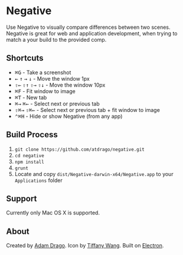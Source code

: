 # Negative

Use Negative to visually compare differences between two scenes. Negative is great for web and application development, when trying to match a your build to the provided comp.

## Shortcuts
- <kbd>&#8984;G</kbd> - Take a screenshot
- <kbd>&larr;</kbd> <kbd>&uarr;</kbd> <kbd>&rarr;</kbd> <kbd>&darr;</kbd> - Move the window 1px
- <kbd>&#8679;&larr;</kbd> <kbd>&#8679;&uarr;</kbd> <kbd>&#8679;&rarr;</kbd> <kbd>&#8679;&darr;</kbd> - Move the window 10px
- <kbd>&#8984;F</kbd> - Fit window to image
- <kbd>&#8984;T</kbd> - New tab
- <kbd>&#8984;&rarr;</kbd> <kbd>&#8984;&larr;</kbd> - Select next or previous tab
- <kbd>&#8679;&#8984;&rarr;</kbd> <kbd>&#8679;&#8984;&larr;</kbd> - Select next or previous tab + fit window to image
- <kbd>&#8963;&#8984;H</kbd> - Hide or show Negative (from any app)

## Build Process

1. `git clone https://github.com/atdrago/negative.git`
2. `cd negative`
3. `npm install`
4. `grunt`
5. Locate and copy `dist/Negative-darwin-x64/Negative.app` to your `Applications` folder

## Support
Currently only Mac OS X is supported.

## About
Created by [Adam Drago](http://adamdrago.com). Icon by [Tiffany Wang](mailto:wangtiff@gmail.com). Built on [Electron](http://electron.atom.io/).
